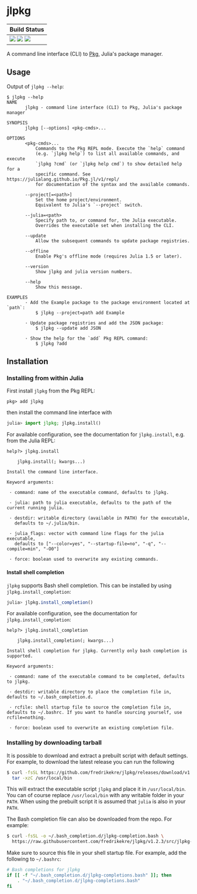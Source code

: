 # jlpkg

| **Build Status**                                                                                |
|:----------------------------------------------------------------------------------------------- |
| [![][travis-img]][travis-url] [![][appveyor-img]][appveyor-url] [![][codecov-img]][codecov-url] |

A command line interface (CLI) to [Pkg][pkg-url], Julia's package manager.

## Usage

Output of `jlpkg --help`:
```
$ jlpkg --help
NAME
       jlpkg - command line interface (CLI) to Pkg, Julia's package manager

SYNOPSIS
       jlpkg [--options] <pkg-cmds>...

OPTIONS
       <pkg-cmds>...
           Commands to the Pkg REPL mode. Execute the `help` command
           (e.g. `jlpkg help`) to list all available commands, and execute
           `jlpkg ?cmd` (or `jlpkg help cmd`) to show detailed help for a
           specific command. See https://julialang.github.io/Pkg.jl/v1/repl/
           for documentation of the syntax and the available commands.

       --project[=<path>]
           Set the home project/environment.
           Equivalent to Julia's `--project` switch.

       --julia=<path>
           Specify path to, or command for, the Julia executable.
           Overrides the executable set when installing the CLI.

       --update
           Allow the subsequent commands to update package registries.

       --offline
           Enable Pkg's offline mode (requires Julia 1.5 or later).

       --version
           Show jlpkg and julia version numbers.

       --help
           Show this message.

EXAMPLES
       · Add the Example package to the package environment located at `path`:
           $ jlpkg --project=path add Example

       · Update package registries and add the JSON package:
           $ jlpkg --update add JSON

       · Show the help for the `add` Pkg REPL command:
           $ jlpkg ?add
```

## Installation

### Installing from within Julia

First install `jlpkg` from the Pkg REPL:
```
pkg> add jlpkg
```
then install the command line interface with
```julia
julia> import jlpkg; jlpkg.install()
```
For available configuration, see the documentation for `jlpkg.install`,
e.g. from the Julia REPL:
```
help?> jlpkg.install

    jlpkg.install(; kwargs...)

Install the command line interface.

Keyword arguments:

 · command: name of the executable command, defaults to jlpkg.

 · julia: path to julia executable, defaults to the path of the current running julia.

 · destdir: writable directory (available in PATH) for the executable,
   defaults to ~/.julia/bin.

 · julia_flags: vector with command line flags for the julia executable,
   defaults to ["--color=yes", "--startup-file=no", "-q", "--compile=min", "-O0"]

 · force: boolean used to overwrite any existing commands.
```

#### Install shell completion

`jlpkg` supports Bash shell completion. This can be installed by using `jlpkg.install_completion`:
```julia
julia> jlpkg.install_completion()
```
For available configuration, see the documentation for `jlpkg.install_completion`:
```
help?> jlpkg.install_completion

    jlpkg.install_completion(; kwargs...)

Install shell completion for jlpkg. Currently only bash completion is supported.

Keyword arguments:

 · command: name of the executable command to be completed, defaults to jlpkg.

 · destdir: writable directory to place the completion file in, defaults to ~/.bash_completion.d.

 · rcfile: shell startup file to source the completion file in, defaults to ~/.bashrc. If you want to handle sourcing yourself, use rcfile=nothing.

 · force: boolean used to overwrite an existing completion file.
```

### Installing by downloading tarball

It is possible to download and extract a prebuilt script with default settings.
For example, to download the latest release you can run the following
```bash
$ curl -fsSL https://github.com/fredrikekre/jlpkg/releases/download/v1.2.3/jlpkg-v1.2.3.tar.gz | \
  tar -xzC /usr/local/bin
```
This will extract the executable script `jlpkg` and place it in `/usr/local/bin`.
You can of course replace `/usr/local/bin` with any writable folder in your `PATH`.
When using the prebuilt script it is assumed that `julia` is also in your `PATH`.

The Bash completion file can also be downloaded from the repo. For example:
```bash
$ curl -fsSL -o ~/.bash_completion.d/jlpkg-completion.bash \
  https://raw.githubusercontent.com/fredrikekre/jlpkg/v1.2.3/src/jlpkg-completion.bash
```
Make sure to source this file in your shell startup file. For example, add the following to `~/.bashrc`:
```bash
# Bash completions for jlpkg
if [[ -f "~/.bash_completion.d/jlpkg-completions.bash" ]]; then
    . "~/.bash_completion.d/jlpkg-completions.bash"
fi
```


[pkg-url]: https://github.com/JuliaLang/Pkg.jl

[travis-img]: https://travis-ci.com/fredrikekre/jlpkg.svg?branch=master
[travis-url]: https://travis-ci.com/fredrikekre/jlpkg

[appveyor-img]: https://ci.appveyor.com/api/projects/status/o1j0uq1j1lk7qnlu/branch/master?svg=true
[appveyor-url]: https://ci.appveyor.com/project/fredrikekre/jlpkg/branch/master

[codecov-img]: https://codecov.io/gh/fredrikekre/jlpkg/branch/master/graph/badge.svg
[codecov-url]: https://codecov.io/gh/fredrikekre/jlpkg
